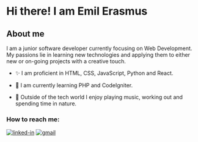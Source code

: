 # Hi there! I am Emil Erasmus

## About me

I am a junior software developer currently focusing on Web Development. My passions lie in learning new technologies and applying them to either new or on-going projects with a creative touch.

- ✨ I am proficient in HTML, CSS, JavaScript, Python and React. 

- 🌱 I am currently learning PHP and CodeIgniter.

- 🎸 Outside of the tech world I enjoy playing music, working out and spending time in nature.

### How to reach me:

<a href="https://www.linkedin.com/in/emil-erasmus/" target="_blank"><img src="https://res.cloudinary.com/practicaldev/image/fetch/s--chf73s-H--/c_limit%2Cf_auto%2Cfl_progressive%2Cq_auto%2Cw_880/https://img.shields.io/badge/Linked_In-0077B5%3Fstyle%3Dfor-the-badge%26logo%3DLinkedIn%26logoColor%3Dwhite" alt="linked-in"></a>
[![gmail](https://img.shields.io/badge/Gmail-D14836?style=for-the-badge&logo=Gmail&logoColor=white)](mailto:lime.erasmus@gmail.com)

<!---
EmilErasmus/EmilErasmus is a ✨ special ✨ repository because its `README.md` (this file) appears on your GitHub profile.
You can click the Preview link to take a look at your changes.
--->
